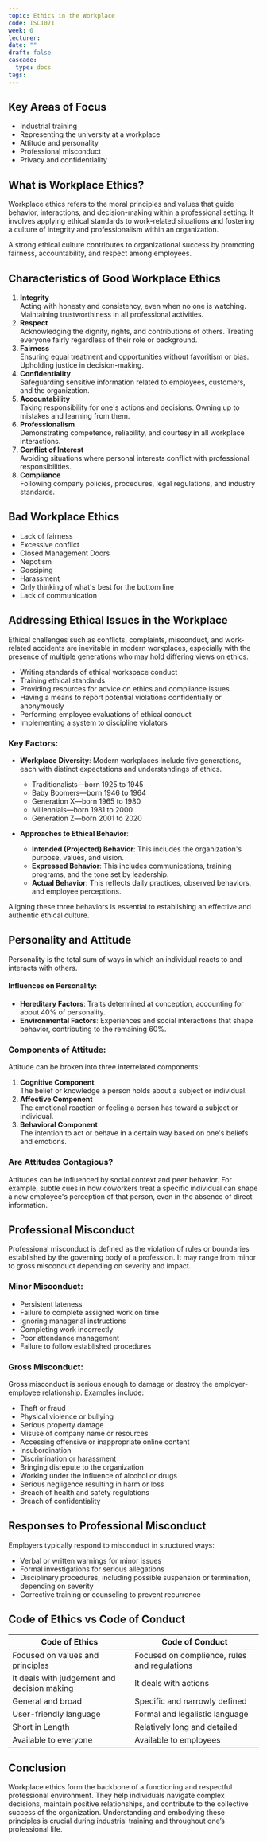 ```yaml
---
topic: Ethics in the Workplace
code: ISC1071
week: 0
lecturer: 
date: ""
draft: false
cascade:
  type: docs
tags:
---
```

## Key Areas of Focus
- Industrial training
- Representing the university at a workplace
- Attitude and personality
- Professional misconduct
- Privacy and confidentiality

## What is Workplace Ethics?
Workplace ethics refers to the moral principles and values that guide behavior, interactions, and decision-making within a professional setting. It involves applying ethical standards to work-related situations and fostering a culture of integrity and professionalism within an organization.

A strong ethical culture contributes to organizational success by promoting fairness, accountability, and respect among employees.

## Characteristics of Good Workplace Ethics
1. **Integrity**  
   Acting with honesty and consistency, even when no one is watching. Maintaining trustworthiness in all professional activities.
2. **Respect**  
   Acknowledging the dignity, rights, and contributions of others. Treating everyone fairly regardless of their role or background.
3. **Fairness**  
   Ensuring equal treatment and opportunities without favoritism or bias. Upholding justice in decision-making.
4. **Confidentiality**  
   Safeguarding sensitive information related to employees, customers, and the organization.
5. **Accountability**  
   Taking responsibility for one's actions and decisions. Owning up to mistakes and learning from them.
6. **Professionalism**  
   Demonstrating competence, reliability, and courtesy in all workplace interactions.
7. **Conflict of Interest**  
   Avoiding situations where personal interests conflict with professional responsibilities.
8. **Compliance**  
   Following company policies, procedures, legal regulations, and industry standards.

## Bad Workplace Ethics
- Lack of fairness
- Excessive conflict
- Closed Management Doors
- Nepotism
- Gossiping
- Harassment
- Only thinking of what's best for the bottom line
- Lack of communication
## Addressing Ethical Issues in the Workplace
Ethical challenges such as conflicts, complaints, misconduct, and work-related accidents are inevitable in modern workplaces, especially with the presence of multiple generations who may hold differing views on ethics.

- Writing standards of ethical workspace conduct
- Training ethical standards
- Providing resources for advice on ethics and compliance issues
- Having a means to report potential violations confidentially or anonymously
- Performing employee evaluations of ethical conduct
- Implementing a system to discipline violators

### Key Factors:
- **Workplace Diversity**: Modern workplaces include five generations, each with distinct expectations and understandings of ethics.
	- Traditionalists—born 1925 to 1945
	- Baby Boomers—born 1946 to 1964
	- Generation X—born 1965 to 1980
	- Millennials—born 1981 to 2000
	- Generation Z—born 2001 to 2020
	
- **Approaches to Ethical Behavior**:
  - **Intended (Projected) Behavior**: This includes the organization's purpose, values, and vision.
  - **Expressed Behavior**: This includes communications, training programs, and the tone set by leadership.
  - **Actual Behavior**: This reflects daily practices, observed behaviors, and employee perceptions.

Aligning these three behaviors is essential to establishing an effective and authentic ethical culture.

## Personality and Attitude
Personality is the total sum of ways in which an individual reacts to and interacts with others.
#### Influences on Personality:
- **Hereditary Factors**: Traits determined at conception, accounting for about 40% of personality.
- **Environmental Factors**: Experiences and social interactions that shape behavior, contributing to the remaining 60%.

### Components of Attitude:
Attitude can be broken into three interrelated components:

1. **Cognitive Component**  
   The belief or knowledge a person holds about a subject or individual.
2. **Affective Component**  
   The emotional reaction or feeling a person has toward a subject or individual.
3. **Behavioral Component**  
   The intention to act or behave in a certain way based on one's beliefs and emotions.

### Are Attitudes Contagious?
Attitudes can be influenced by social context and peer behavior. For example, subtle cues in how coworkers treat a specific individual can shape a new employee's perception of that person, even in the absence of direct information.

## Professional Misconduct
Professional misconduct is defined as the violation of rules or boundaries established by the governing body of a profession. It may range from minor to gross misconduct depending on severity and impact.

### Minor Misconduct:
- Persistent lateness
- Failure to complete assigned work on time
- Ignoring managerial instructions
- Completing work incorrectly
- Poor attendance management
- Failure to follow established procedures

### Gross Misconduct:
Gross misconduct is serious enough to damage or destroy the employer-employee relationship. Examples include:
- Theft or fraud
- Physical violence or bullying
- Serious property damage
- Misuse of company name or resources
- Accessing offensive or inappropriate online content
- Insubordination
- Discrimination or harassment
- Bringing disrepute to the organization
- Working under the influence of alcohol or drugs
- Serious negligence resulting in harm or loss
- Breach of health and safety regulations
- Breach of confidentiality

## Responses to Professional Misconduct
Employers typically respond to misconduct in structured ways:
- Verbal or written warnings for minor issues
- Formal investigations for serious allegations
- Disciplinary procedures, including possible suspension or termination, depending on severity
- Corrective training or counseling to prevent recurrence

## Code of Ethics vs Code of Conduct

| Code of Ethics                              | Code of Conduct                              |
| ------------------------------------------- | -------------------------------------------- |
| Focused on values and principles            | Focused on complience, rules and regulations |
| It deals with judgement and decision making | It deals with actions                        |
| General and broad                           | Specific and narrowly defined                |
| User-friendly language                      | Formal and legalistic language               |
| Short in Length                             | Relatively long and detailed                 |
| Available to everyone                       | Available to employees                       |

## Conclusion
Workplace ethics form the backbone of a functioning and respectful professional environment. They help individuals navigate complex decisions, maintain positive relationships, and contribute to the collective success of the organization. Understanding and embodying these principles is crucial during industrial training and throughout one’s professional life.
